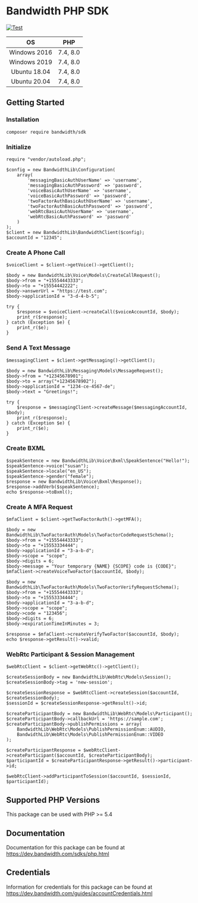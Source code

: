 # Bandwidth PHP SDK

[![Test](https://github.com/Bandwidth/php-sdk/actions/workflows/test.yml/badge.svg)](https://github.com/Bandwidth/php-sdk/actions/workflows/test.yml)

| **OS** | **PHP** |
|:---:|:---:|
| Windows 2016 | 7.4, 8.0 |
| Windows 2019 | 7.4, 8.0 |
| Ubuntu 18.04 | 7.4, 8.0 |
| Ubuntu 20.04 | 7.4, 8.0 |

## Getting Started

### Installation

```
composer require bandwidth/sdk
```

### Initialize

```
require "vendor/autoload.php";

$config = new BandwidthLib\Configuration(
    array(
        'messagingBasicAuthUserName' => 'username',
        'messagingBasicAuthPassword' => 'password',
        'voiceBasicAuthUserName' => 'username',
        'voiceBasicAuthPassword' => 'password',
        'twoFactorAuthBasicAuthUserName' => 'username',
        'twoFactorAuthBasicAuthPassword' => 'password',
        'webRtcBasicAuthUserName' => 'username',
        'webRtcBasicAuthPassword' => 'password'
    )
);
$client = new BandwidthLib\BandwidthClient($config);
$accountId = "12345";
```

### Create A Phone Call

```
$voiceClient = $client->getVoice()->getClient();

$body = new BandwidthLib\Voice\Models\CreateCallRequest();
$body->from = "+15554443333";
$body->to = "+15554442222";
$body->answerUrl = "https://test.com";
$body->applicationId = "3-d-4-b-5";

try {
    $response = $voiceClient->createCall($voiceAccountId, $body);
    print_r($response);
} catch (Exception $e) {
    print_r($e);
}
```

### Send A Text Message

```
$messagingClient = $client->getMessaging()->getClient();

$body = new BandwidthLib\Messaging\Models\MessageRequest();
$body->from = "+12345678901";
$body->to = array("+12345678902");
$body->applicationId = "1234-ce-4567-de";
$body->text = "Greetings!";

try {
    $response = $messagingClient->createMessage($messagingAccountId, $body);
    print_r($response);
} catch (Exception $e) {
    print_r($e);
}
```

### Create BXML

```
$speakSentence = new BandwidthLib\Voice\Bxml\SpeakSentence("Hello!");
$speakSentence->voice("susan");
$speakSentence->locale("en_US");
$speakSentence->gender("female");
$response = new BandwidthLib\Voice\Bxml\Response();
$response->addVerb($speakSentence);
echo $response->toBxml();
```

### Create A MFA Request

```
$mfaClient = $client->getTwoFactorAuth()->getMFA();

$body = new BandwidthLib\TwoFactorAuth\Models\TwoFactorCodeRequestSchema();
$body->from = "+15554443333";
$body->to = "+15553334444";
$body->applicationId = "3-a-b-d";
$body->scope = "scope";
$body->digits = 6;
$body->message = "Your temporary {NAME} {SCOPE} code is {CODE}";
$mfaClient->createVoiceTwoFactor($accountId, $body);

$body = new BandwidthLib\TwoFactorAuth\Models\TwoFactorVerifyRequestSchema();
$body->from = "+15554443333";
$body->to = "+15553334444";
$body->applicationId = "3-a-b-d";
$body->scope = "scope";
$body->code = "123456";
$body->digits = 6;
$body->expirationTimeInMinutes = 3;

$response = $mfaClient->createVerifyTwoFactor($accountId, $body);
echo $response->getResult()->valid;
```

### WebRtc Participant & Session Management

```
$webRtcClient = $client->getWebRtc()->getClient();

$createSessionBody = new BandwidthLib\WebRtc\Models\Session();
$createSessionBody->tag = 'new-session';

$createSessionResponse = $webRtcClient->createSession($accountId, $createSessionBody);
$sessionId = $createSessionResponse->getResult()->id;

$createParticipantBody = new BandwidthLib\WebRtc\Models\Participant();
$createParticipantBody->callbackUrl = 'https://sample.com';
$createParticipantBody->publishPermissions = array(
    BandwidthLib\WebRtc\Models\PublishPermissionEnum::AUDIO,
    BandwidthLib\WebRtc\Models\PublishPermissionEnum::VIDEO
);

$createParticipantResponse = $webRtcClient->createParticipant($accountId, $createParticipantBody);
$participantId = $createParticipantResponse->getResult()->participant->id;

$webRtcClient->addParticipantToSession($accountId, $sessionId, $participantId);
```

## Supported PHP Versions

This package can be used with PHP >= 5.4

## Documentation

Documentation for this package can be found at https://dev.bandwidth.com/sdks/php.html

## Credentials

Information for credentials for this package can be found at https://dev.bandwidth.com/guides/accountCredentials.html
